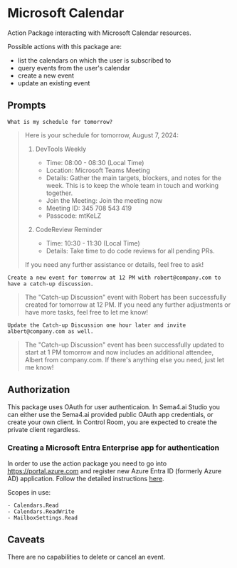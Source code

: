 # Microsoft Calendar

Action Package interacting with Microsoft Calendar resources.

Possible actions with this package are:

- list the calendars on which the user is subscribed to
- query events from the user's calendar
- create a new event
- update an existing event

## Prompts

```
What is my schedule for tomorrow?
```

> Here is your schedule for tomorrow, August 7, 2024:
>
> 1. DevTools Weekly
>
>    - Time: 08:00 - 08:30 (Local Time)
>    - Location: Microsoft Teams Meeting
>    - Details: Gather the main targets, blockers, and notes for the week. This is to keep the whole team in touch and working together.
>    - Join the Meeting: Join the meeting now
>    - Meeting ID: 345 708 543 419
>    - Passcode: mtKeLZ
>
> 2. CodeReview Reminder
>    - Time: 10:30 - 11:30 (Local Time)
>    - Details: Take time to do code reviews for all pending PRs.
>
> If you need any further assistance or details, feel free to ask!

```
Create a new event for tomorrow at 12 PM with robert@company.com to have a catch-up discussion.
```

> The "Catch-up Discussion" event with Robert has been successfully created for tomorrow at 12 PM. If you need any further adjustments or have more tasks, feel free to let me know!

```
Update the Catch-up Discussion one hour later and invite albert@company.com as well.
```

> The "Catch-up Discussion" event has been successfully updated to start at 1 PM tomorrow and now includes an additional attendee, Albert from company.com. If there's anything else you need, just let me know!

## Authorization

This package uses OAuth for user authenticaion. In Sema4.ai Studio you can either use the Sema4.ai provided public OAuth app credentials, or create your own client. In Control Room, you are expected to create the private client regardless.

### Creating a Microsoft Entra Enterprise app for authentication

In order to use the action package you need to go into https://portal.azure.com and register new Azure Entra ID (formerly Azure AD) application. Follow the detailed instructions [here](https://sema4.ai/docs/actions/auth/microsoft).

Scopes in use:

    - Calendars.Read
    - Calendars.ReadWrite
    - MailboxSettings.Read

## Caveats

There are no capabilities to delete or cancel an event.
